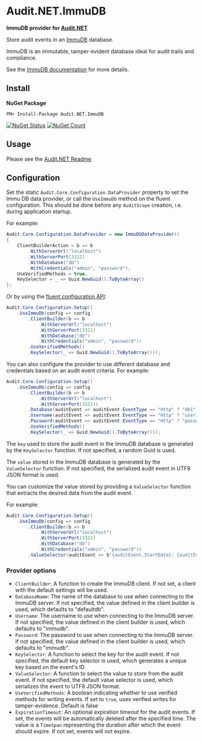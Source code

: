 # Audit.NET.ImmuDB

**ImmuDB provider for [Audit.NET](https://github.com/thepirat000/Audit.NET)**  

Store audit events in an [ImmuDB](https://immudb.io/) database. 

ImmuDB is an immutable, tamper-evident database ideal for audit trails and compliance.  

See the [ImmuDB documentation](https://docs.immudb.io/) for more details.

## Install

**NuGet Package** 

```
PM> Install-Package Audit.NET.ImmuDB
```

[![NuGet Status](https://img.shields.io/nuget/v/Audit.NET.ImmuDB.svg?style=flat)](https://www.nuget.org/packages/Audit.NET.ImmuDB/)
[![NuGet Count](https://img.shields.io/nuget/dt/Audit.NET.ImmuDB.svg)](https://www.nuget.org/packages/Audit.NET.ImmuDB/)

## Usage
Please see the [Audit.NET Readme](https://github.com/thepirat000/Audit.NET#usage)

## Configuration
Set the static `Audit.Core.Configuration.DataProvider` property to set the Immu DB data provider, 
or call the `UseImmuDb` method on the fluent configuration. This should be done before any `AuditScope` creation, i.e. during application startup.
 
For example:

```c#
Audit.Core.Configuration.DataProvider = new ImmuDbDataProvider()
{
    ClientBuilderAction = b => b
        .WithServerUrl("localhost")
        .WithServerPort(3322)
        .WithDatabase("db")
        .WithCredentials("admin", "password"),
    UseVerifiedMethods = true,
    KeySelector = _ => Guid.NewGuid().ToByteArray()
};
```
Or by using the [fluent configuration API](https://github.com/thepirat000/Audit.NET#configuration-fluent-api):

```c#
Audit.Core.Configuration.Setup()
    .UseImmuDb(config => config
        .ClientBuilder(b => b
            .WithServerUrl("localhost")
            .WithServerPort(3322)
            .WithDatabase("db")
            .WithCredentials("admin", "password"))
        .UseVerifiedMethods()
        .KeySelector(_ => Guid.NewGuid().ToByteArray()));
```

You can also configure the provider to use different database and credentials based on an audit event criteria. For example:

```c#
Audit.Core.Configuration.Setup()
    .UseImmuDb(config => config
        .ClientBuilder(b => b
            .WithServerUrl("localhost")
            .WithServerPort(3322))
        .Database(auditEvent => auditEvent.EventType == "Http" ? "db1" : "db2")
        .Username(auditEvent => auditEvent.EventType == "Http" ? "user1" : "user2")
        .Password(auditEvent => auditEvent.EventType == "Http" ? "password1" : "password2")
        .UseVerifiedMethods()
        .KeySelector(_ => Guid.NewGuid().ToByteArray()));
```

The `key` used to store the audit event in the ImmuDB database is generated by the `KeySelector` function. If not specified, a random Guid is used.

The `value` stored in the ImmuDB database is generated by the `ValueSelector` function. If not specified, the serialized audit event in UTF8 JSON format is used. 

You can customize the value stored by providing a `ValueSelector` function that extracts the desired data from the audit event.

For example:

```c#
Audit.Core.Configuration.Setup()
    .UseImmuDb(config => config
        .ClientBuilder(b => b
            .WithServerUrl("localhost")
            .WithServerPort(3322)
            .WithDatabase("db")
            .WithCredentials("admin", "password"))
        .ValueSelector(auditEvent => $"{auditEvent.StartDate}: {auditEvent.EventType}"));
```

### Provider options
- `ClientBuilder`: A function to create the ImmuDB client. If not set, a client with the default settings will be used.
- `DatabaseName`: The name of the database to use when connecting to the ImmuDB server. If not specified, the value defined in the client builder is used, which defaults to "defaultdb".
- `Username`: The username to use when connecting to the ImmuDB server. If not specified, the value defined in the client builder is used, which defaults to "immudb".
- `Password`: The password to use when connecting to the ImmuDB server. If not specified, the value defined in the client builder is used, which defaults to "immudb".
- `KeySelector`: A function to select the key for the audit event. If not specified, the default key selector is used, which generates a unique key based on the event's ID.
- `ValueSelector`: A function to select the value to store from the audit event. If not specified, the default value selector is used, which serializes the event to UTF8 JSON format.
- `UseVerifiedMethods`: A boolean indicating whether to use verified methods for writing events. If set to `true`, uses verified writes for tamper-evidence. Default is false 
- `ExpirationTimeout`: An optional expiration timeout for the audit events. If set, the events will be automatically deleted after the specified time. The value is a `TimeSpan` representing the duration after which the event should expire. If not set, events will not expire.
